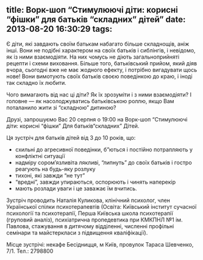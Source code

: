 title: Ворк-шоп “Стимулюючі діти: корисні “фішки” для батьків “складних” дітей”
date: 2013-08-20 16:30:29
tags:
---
Є діти, які завдають своїм батькам набагато більше складнощів, аніж інші. Вони не подібні характером на своїх батьків і сиблінгів, і невідомо, як із ними взаємодіяти. На них чомусь не діють загальноприйняті рецепти і схеми виховання. Більше того, батьківський прийом, який діяв вчора, сьогодні вже не має жодного ефекту, і потрібно вигадувати щось нове! Вони вимотують своїх батьків своєю поведінкою до краю, і іноді так складно їх любити.

Чого вимагають від нас ці діти? Як їх зрозуміти і з ними взаємодіяти? І головне — як насолоджуватись батьківською роллю, якщо Вам поталанило жити зі “складною” дитиною?

Друзі, запрошуємо Вас 20 серпня о 19:00 на Ворк-шоп “Стимулюючі діти: корисні “фішки” Для батьків“складних” Дітей.

Ця зустріч для батьків дітей від 3 до 10 років, що:

* схильні до агресивної поведінки, б”ються і постійно потрапляють у конфліктні ситуації
* надміру сором’язливіта лякливі, “липнуть” до своїх батьків і гостро реагують на будь-яку розлуку
* тихоні, які завжди “не тут”
* “вредні”, завжди упираються, оспорюють і чинять наперекір
* мають розлади  уваги і це заважає їм вчитись.

Зустріч проводить Наталія Куликова, клінічний психолог, член Української спілки психотерапевтів (Освіта: Київський інститут сучасної психології та психотерапії, Перша Київська школа психотерапії (груповий аналіз), психіатрична пропедевтика при КМКПНЛ №1 ім. Павлова, стажування в дитячому відділенні, численні профільні семінари та майстеркласи з підвищення кваліфікації).

Місце зустрічі: некафе Бесідницця, м Київ, провулок Тараса Шевченко, 7/1. Тел.: 2798800

